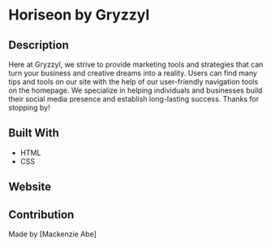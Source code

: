 # Horiseon by Gryzzyl

## Description
Here at Gryzzyl, we strive to provide marketing tools and strategies that can turn your business and creative dreams into a reality. Users can find many tips and tools on our site with the help of our user-friendly navigation tools on the homepage. 
We specialize in helping individuals and businesses build their social media presence and establish long-lasting success. Thanks for stopping by!

## Built With
* HTML 
* CSS

## Website 


## Contribution 
Made by [Mackenzie Abe]